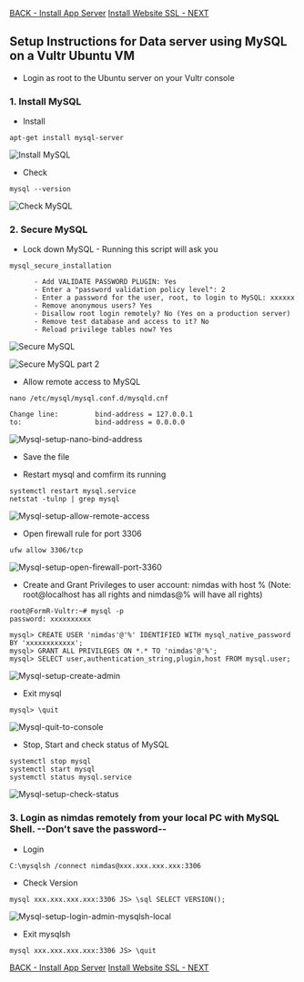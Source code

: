 
<a class="page-back" href="/#/Setup/fr0304_Setup-App-Server-Ubuntu.md ">BACK - Install App Server</a>
<a class="page-next" href="/#/Setup/fr0306_Setup-Website-SSL-Ubuntu.md">Install Website SSL - NEXT</a>

## Setup Instructions for Data server using MySQL on a Vultr Ubuntu VM

 - Login as root to the Ubuntu server on your Vultr console


### 1. Install MySQL

- Install 
```
apt-get install mysql-server
```

![Install MySQL](./images/fr0305-01_Ubuntu-install-mysql.png "Install MySQL")

- Check
```
mysql --version
```

![Check MySQL](./images/fr0305-02_Ubuntu-check-mysql.png "Check MySQL")

### 2. Secure MySQL

- Lock down MySQL - Running this script will ask you

```
mysql_secure_installation

      - Add VALIDATE PASSWORD PLUGIN: Yes
      - Enter a "password validation policy level": 2
      - Enter a password for the user, root, to login to MySQL: xxxxxx
      - Remove anonymous users? Yes
      - Disallow root login remotely? No (Yes on a production server)
      - Remove test database and access to it? No 
      - Reload privilege tables now? Yes
```

![Secure MySQL](./images/fr0305-03_Ubuntu-secure-mysql.png "Secure MySQL")

![Secure MySQL part 2](./images/fr0305-03_Ubuntu-secure-mysql2.png "Secure MySQL part 2")

- Allow remote access to MySQL 

```
nano /etc/mysql/mysql.conf.d/mysqld.cnf

Change line:         bind-address = 127.0.0.1
to:                  bind-address = 0.0.0.0
```

![Mysql-setup-nano-bind-address](./images/fr0305-04_Ubuntu-nano-bind-address-mysql.png "Mysql-setup-nano-bind-address")

- Save the file

- Restart mysql and comfirm its running

```
systemctl restart mysql.service
netstat -tulnp | grep mysql
```

![Mysql-setup-allow-remote-access](./images/fr0305-05_Ubuntu-allow-remote-access-mysql.png "Mysql-setup-allow-remote-access")

- Open firewall rule for port 3306
```
ufw allow 3306/tcp
```

![Mysql-setup-open-firewall-port-3360](./images/fr0305-06_Ubuntu-open-firewall-port-3360-mysql.png "Mysql-setup-open-firewall-port-3360")

- Create and Grant Privileges to user account: nimdas with host %
(Note: root@localhost has all rights and nimdas@% will have all rights)

```
root@FormR-Vultr:~# mysql -p
password: xxxxxxxxxx

mysql> CREATE USER 'nimdas'@'%' IDENTIFIED WITH mysql_native_password BY 'xxxxxxxxxxxx';
mysql> GRANT ALL PRIVILEGES ON *.* TO 'nimdas'@'%';
mysql> SELECT user,authentication_string,plugin,host FROM mysql.user;
```
![Mysql-setup-create-admin](./images/fr0305-07_Ubuntu-create-admin-mysql.png "Mysql-setup-create-admin")

- Exit mysql
```
mysql> \quit
```

![Mysql-quit-to-console](./images/fr0305-08_Ubuntu-quit-to-console-mysql.png "Mysql-quit-to-console")

- Stop, Start and check status of MySQL
```
systemctl stop mysql
systemctl start mysql
systemctl status mysql.service
```

![Mysql-setup-check-status](./images/fr0305-09_Ubuntu-check-status-mysql.png "Mysql-setup-check-status")

### 3. Login as nimdas remotely from your local PC with MySQL Shell. --Don't save the password-- 

- Login
```
C:\mysqlsh /connect nimdas@xxx.xxx.xxx.xxx:3306
```
- Check Version
```
mysql xxx.xxx.xxx.xxx:3306 JS> \sql SELECT VERSION();
```

![Mysql-setup-login-admin-mysqlsh-local](./images/fr0305-10_Ubuntu-login-admin-mysqlsh-local.png "Mysql-setup-login-admin-mysqlsh-local")
 
- Exit mysqlsh
```
mysql xxx.xxx.xxx.xxx:3306 JS> \quit
```

<!--
### Next Step - Create Website with SSL on your server: 
## [Create Website with SSL](../Setup/fr0306_Setup-Website-SSL-Ubuntu.md)
-->

<a class="page-back" href="/#/Setup/fr0304_Setup-App-Server-Ubuntu.md ">BACK - Install App Server</a>
<a class="page-next" href="/#/Setup/fr0306_Setup-Website-SSL-Ubuntu.md">Install Website SSL - NEXT</a>
